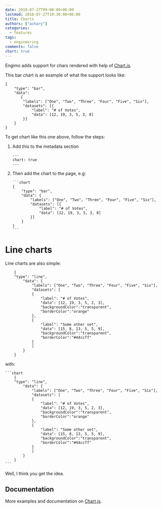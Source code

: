 ```yaml
---
date: 2018-07-27T09:00:00+06:00
lastmod: 2018-07-27T19:30:00+06:00
title: Charts
authors: ["achary"]
categories:
  - features
tags:
  - engineering
comments: false
chart: true
---
```


Engimo adds support for chars rendered with help of [Chart.js][].

This bar chart is an example of what the support looks like:

```chart
{
    "type": "bar",
    "data": 
       {
        "labels": ["One", "Two", "Three", "Four", "Five", "Six"],
        "datasets": [{
            "label": "# of Votes",
            "data": [12, 19, 3, 5, 3, 8]
        }]
    }
}
```

To get chart like this one above, follow the steps:

1. Add this to the metadata section

    ```
    ---
    chart: true
    ---
    ```

2. Then add the chart to the page, e.g:

    ````
    ```chart
    {
        "type": "bar",
        "data": {
            "labels": ["One", "Two", "Three", "Four", "Five", "Six"],
            "datasets": [{
                "label": "# of Votes",
                "data": [12, 19, 3, 5, 3, 8]
            }]
        }
    }
    ```
    ````

# Line charts

Line charts are also simple:

```chart
    {
    "type": "line",
        "data": {
            "labels": ["One", "Two", "Three", "Four", "Five", "Six"],
            "datasets": [
            {
                "label": "# of Votes",
                "data": [12, 19, 3, 5, 2, 3],
                "backgroundColor":"transparent",
                "borderColor":"orange"
            },
            {
                "label": "Some other set",
                "data": [15, 8, 13, 5, 5, 9],
                "backgroundColor":"transparent",
                "borderColor":"#44ccff"
            }
            ]
        }
    }
```

with:

````
```chart
    {
    "type": "line",
        "data": {
            "labels": ["One", "Two", "Three", "Four", "Five", "Six"],
            "datasets": [
            {
                "label": "# of Votes",
                "data": [12, 19, 3, 5, 2, 3],
                "backgroundColor":"transparent",
                "borderColor":"orange"
            },
            {
                "label": "Some other set",
                "data": [15, 8, 13, 5, 5, 9],
                "backgroundColor":"transparent",
                "borderColor":"#44ccff"
            }
            ]
        }
    }
```
````

Well, I think you get the idea.

## Documentation
More examples and documentation on [Chart.js](http://www.chartjs.org/docs/latest/charts/).

[Chart.js]:  http://www.chartjs.org